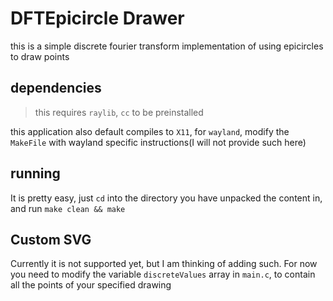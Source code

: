 # DFTEpicircle Drawer

this is a simple discrete fourier transform implementation of using epicircles to draw points

## dependencies
> this requires `raylib`, `cc` to be preinstalled

this application also default compiles to `X11`, for `wayland`, modify the `MakeFile` with wayland specific instructions(I will not provide such here)


## running
It is pretty easy, just `cd` into the directory you have unpacked the content in, and run `make clean && make`



## Custom SVG
Currently it is not supported yet, but I am thinking of adding such. For now you need to modify the variable `discreteValues` array in `main.c`, to contain all the points of your specified drawing
